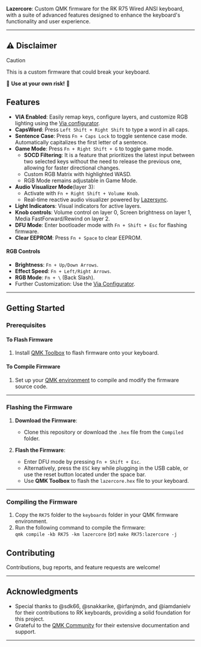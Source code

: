 **Lazercore**: Custom QMK firmware for the RK R75 Wired ANSI keyboard, with a suite of advanced features designed to enhance the keyboard's functionality and user experience.

---
## ⚠️ Disclaimer
> [!CAUTION]
> This is a custom firmware that could break your keyboard.
>
> 🛑 **Use at your own risk!** 🛑

## Features  
- **VIA Enabled**: Easily remap keys, configure layers, and customize RGB lighting using the [Via configurator](https://usevia.app/).  
- **CapsWord**: Press `Left Shift + Right Shift` to type a word in all caps.  
- **Sentence Case**: Press `Fn + Caps Lock` to toggle sentence case mode. Automatically capitalizes the first letter of a sentence.  
- **Game Mode**: Press `Fn + Right Shift + G` to toggle game mode.
    - **SOCD Filtering**: It is a feature that prioritizes the latest input between two selected keys without the need to release the previous one, allowing for faster directional changes.
    - Custom RGB Matrix with highlighted WASD.
    - RGB Mode remains adjustable in Game Mode.
- **Audio Visualizer Mode**(layer 3):
  - Activate with `Fn + Right Shift + Volume Knob`.  
  - Real-time reactive audio visualizer powered by [Lazersync](https://github.com/pk-vishnu/lazersync).  
- **Light Indicators**: Visual indicators for active layers.
- **Knob controls**: Volume control on layer 0, Screen brightness on layer 1, Media FastForward/Rewind on layer 2.
- **DFU Mode**: Enter bootloader mode with `Fn + Shift + Esc` for flashing firmware.
- **Clear EEPROM**: Press `Fn + Space` to clear EEPROM.
#### RGB Controls  
- **Brightness**: `Fn + Up/Down Arrows`.  
- **Effect Speed**: `Fn + Left/Right Arrows`.  
- **RGB Mode**: `Fn + \` (Back Slash).
- Further Customization: Use the [Via Configurator](https://usevia.app/).
---

## Getting Started  

### Prerequisites  

#### To Flash Firmware  
1. Install [QMK Toolbox](https://github.com/qmk/qmk_toolbox) to flash firmware onto your keyboard.  

#### To Compile Firmware  
1. Set up your [QMK environment](https://docs.qmk.fm/newbs_getting_started) to compile and modify the firmware source code.  

---

### Flashing the Firmware  

1. **Download the Firmware**:  
   - Clone this repository or download the `.hex` file from the `Compiled` folder.  

2. **Flash the Firmware**:  
   - Enter DFU mode by pressing `Fn + Shift + Esc`.  
   - Alternatively, press the `ESC` key while plugging in the USB cable, or use the reset button located under the space bar.  
   - Use **QMK Toolbox** to flash the `lazercore.hex` file to your keyboard.  
   
---

### Compiling the Firmware  

1. Copy the `RK75` folder to the `keyboards` folder in your QMK firmware environment.  
2. Run the following command to compile the firmware:  
     ``` qmk compile -kb RK75 -km lazercore ``` (or) ```make RK75:lazercore -j``` 

## Contributing  

Contributions, bug reports, and feature requests are welcome!  

---

## Acknowledgments  
- Special thanks to @sdk66, @snakkarike, @irfanjmdn, and @iamdanielv for their contributions to RK keyboards, providing a solid foundation for this project.
- Grateful to the [QMK Community](https://qmk.fm/) for their extensive documentation and support.  
---  